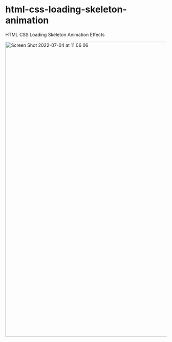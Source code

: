 # html-css-loading-skeleton-animation

HTML CSS Loading Skeleton Animation Effects

<img width="919" alt="Screen Shot 2022-07-04 at 11 06 06" src="https://user-images.githubusercontent.com/97748602/177079968-d241c235-8495-43ef-bf67-e3bafa108c45.png">
